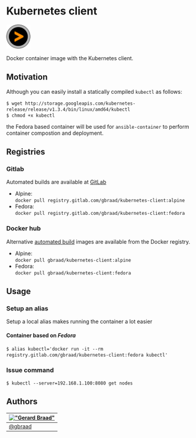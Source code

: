 Kubernetes client
=================

!["Prompt"](https://raw.githubusercontent.com/gbraad/assets/gh-pages/icons/prompt-icon-64.png)


Docker container image with the Kubernetes client.




Motivation
----------

Although you can easily install a statically compiled `kubectl` as follows:

```
$ wget http://storage.googleapis.com/kubernetes-release/release/v1.3.4/bin/linux/amd64/kubectl
$ chmod +x kubectl
```

the Fedora based container will be used for `ansible-container` to perform
container compostion and deployment.


Registries
----------

### Gitlab

Automated builds are available at [GitLab](https://gitlab.com/gbraad/kubernetes-client)

  * Alpine:  
    `docker pull registry.gitlab.com/gbraad/kubernetes-client:alpine`
  * Fedora:  
    `docker pull registry.gitlab.com/gbraad/kubernetes-client:fedora`


### Docker hub

Alternative [automated build](https://hub.docker.com/r/gbraad/kubernetes-client/) images
are available from the Docker registry.

  * Alpine:  
    `docker pull gbraad/kubernetes-client:alpine`
  * Fedora:  
    `docker pull gbraad/kubernetes-client:fedora`


Usage
-----


### Setup an alias

Setup a local alias makes running the container a lot easier


#### Container based on _Fedora_

```
$ alias kubectl='docker run -it --rm registry.gitlab.com/gbraad/kubernetes-client:fedora kubectl'
```


### Issue command

```
$ kubectl --server=192.168.1.100:8080 get nodes
```


Authors
-------

| [!["Gerard Braad"](http://gravatar.com/avatar/e466994eea3c2a1672564e45aca844d0.png?s=60)](http://gbraad.nl "Gerard Braad <me@gbraad.nl>") |
|---|
| [@gbraad](https://twitter.com/gbraad) |

